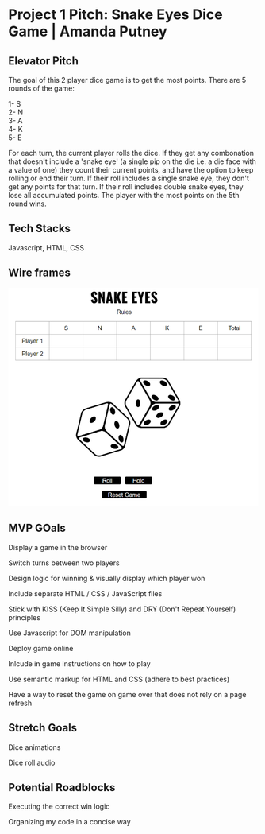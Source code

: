 # Project 1 Pitch: Snake Eyes Dice Game | Amanda Putney

## Elevator Pitch
The goal of this 2 player dice game is to get the most points.
There are 5 rounds of the game:

1- S \
2- N \
3- A \
4- K \
5- E 

For each turn, the current player rolls the dice. If they get any combonation that doesn't include a 'snake eye' (a single pip on the die i.e. a die face with a value of one) they count their current points, and have the option to keep rolling or end their turn. If their roll includes a single snake eye, they don't get any points for that turn. If their roll includes double snake eyes, they lose all accumulated points. 
The player with the most points on the 5th round wins.

## Tech Stacks
Javascript, HTML, CSS

## Wire frames
![Alt text](image-1.png)

## MVP GOals
Display a game in the browser

Switch turns between two players

Design logic for winning & visually display which player won

Include separate HTML / CSS / JavaScript files

Stick with KISS (Keep It Simple Silly) and DRY (Don't Repeat Yourself) principles

Use Javascript for DOM manipulation

Deploy  game online

Inlcude in game instructions on how to play

Use semantic markup for HTML and CSS (adhere to best practices)

Have a way to reset the game on game over that does not rely on a page refresh

## Stretch Goals

Dice animations

Dice roll audio

## Potential Roadblocks

Executing the correct win logic

Organizing my code in a concise way
